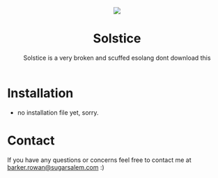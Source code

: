 <div align="center">
   <img src="https://lioen.xyz/img/solstice.png">
   <h1>
      Solstice
   </h1>
   Solstice is a very broken and scuffed esolang dont download this
</div>
<br>

# Installation
 - no installation file yet, sorry.

# Contact
If you have any questions or concerns feel free to contact me at barker.rowan@sugarsalem.com :)
